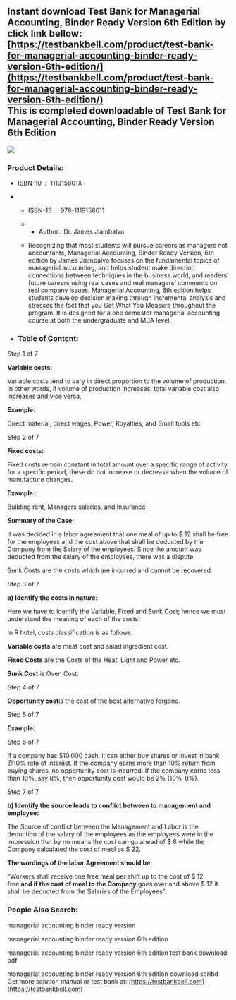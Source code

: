 Instant download **Test Bank for Managerial Accounting, Binder Ready Version 6th Edition** by click link bellow:  
[https://testbankbell.com/product/test-bank-for-managerial-accounting-binder-ready-version-6th-edition/](https://testbankbell.com/product/test-bank-for-managerial-accounting-binder-ready-version-6th-edition/)  
This is completed downloadable of Test Bank for Managerial Accounting, Binder Ready Version 6th Edition
-------------------------------------------------------------------------------------------------------


![](https://testbankbell.com/wp-content/uploads/2023/05/111915801X-5.jpg)
### Product Details:


* ISBN-10 ‏ : ‎ 111915801X
* * ISBN-13 ‏ : ‎ 978-1119158011
  * * Author:  Dr. James Jiambalvo
   
  * Recognizing that most students will pursue careers as managers not accountants, Managerial Accounting, Binder Ready Version, 6th edition by James Jiambalvo focuses on the fundamental topics of managerial accounting, and helps student make direction connections between techniques in the business world, and readers’ future careers using real cases and real managers’ comments on real company issues. Managerial Accounting, 6th edition helps students develop decision making through incremental analysis and stresses the fact that you Get What You Measure throughout the program. It is designed for a one semester managerial accounting course at both the undergraduate and MBA level.
 
* ### Table of Content:


Step 1 of 7


**Variable costs:**

Variable costs tend to vary in direct proportion to the volume of production. In other words, if volume of production increases, total variable cost also increases and vice versa,

**Example**:

Direct material, direct wages, Power, Royalties, and Small tools etc





Step 2 of 7


**Fixed costs:**

Fixed costs remain constant in total amount over a specific range of activity for a specific period, these do not increase or decrease when the volume of manufacture changes.

**Example:**

Building rent, Managers salaries, and Insurance

**Summary of the Case:**

It was decided in a labor agreement that one meal of up to $ 12 shall be free for the employees and the cost above that shall be deducted by the Company from the Salary of the employees. Since the amount was deducted from the salary of the employees, there was a dispute.

Sunk Costs are the costs which are incurred and cannot be recovered.





Step 3 of 7


**a)**
**Identify the costs in nature:**

Here we have to identify the Variable, Fixed and Sunk Cost; hence we must understand the meaning of each of the costs:

In R hotel, costs classification is as follows:

**Variable costs** are meat cost and salad ingredient cost.

**Fixed Costs** are the Costs of the Heat, Light and Power etc.

**Sunk Cost** is Oven Cost.





Step 4 of 7


**Opportunity cost**is the cost of the best alternative forgone.





Step 5 of 7


**Example:**




Step 6 of 7



If a company has $10,000 cash, it can either buy shares or invest in bank @10% rate of interest. If the company earns more than 10% return from buying shares, no opportunity cost is incurred. If the company earns less than 10%, say 8%, then opportunity cost would be 2% (10%-8%).





Step 7 of 7


**b)**
**Identify the source leads to conflict between to management and employee:**

The Source of conflict between the Management and Labor is the deduction of the salary of the employees as the employees were in the impression that by no means the cost can go ahead of $ 8 while the Company calculated the cost of meal as $ 22.

**The wordings of the labor Agreement should be:**

“Workers shall receive one free meal per shift up to the cost of $ 12 free **and if the cost of meal to the Company** goes over and above $ 12 it shall be deducted from the Salaries of the Employees”.





 ### People Also Search:


 managerial accounting binder ready version

 managerial accounting binder ready version 6th edition

 managerial accounting binder ready version 6th edition test bank download pdf

 managerial accounting binder ready version 6th edition download scribd  
  Get more solution manual or test bank at: [https://testbankbell.com](https://testbankbell.com)
